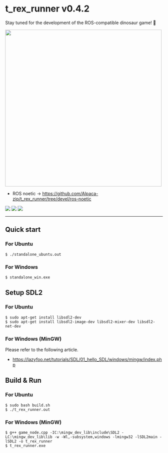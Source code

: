 # t_rex_runner v0.4.2

Stay tuned for the development of the ROS-compatible dinosaur game! :ghost:  

<img src="https://user-images.githubusercontent.com/84959376/222948883-bc049a28-dd4c-4685-b61b-c1c6f5b9c1af.gif" width="500px">

- ROS noetic -> https://github.com/Alpaca-zip/t_rex_runner/tree/devel/ros-noetic

[![](https://img.shields.io/badge/Ubuntu20.04%20build-passing-green?style=flat-square&logo=Ubuntu)](https://github.com/Alpaca-zip/t_rex_runner) [![](https://img.shields.io/badge/Windows11%20build-passing-green?style=flat-square&logo=Windows)](https://github.com/Alpaca-zip/t_rex_runner) [![](https://img.shields.io/badge/ROS%20noetic%20build-passing-green?style=flat-square&logo=ros)](https://github.com/Alpaca-zip/t_rex_runner/tree/devel/ros-noetic)
___
## Quick start
### For Ubuntu
```
$ ./standalone_ubuntu.out
```
### For Windows
```
$ standalone_win.exe
```

## Setup SDL2
### For Ubuntu
```
$ sudo apt-get install libsdl2-dev
$ sudo apt-get install libsdl2-image-dev libsdl2-mixer-dev libsdl2-net-dev
```
### For Windows (MinGW)
Please refer to the following article.  
- https://lazyfoo.net/tutorials/SDL/01_hello_SDL/windows/mingw/index.php

## Build & Run
### For Ubuntu
```
$ sudo bash build.sh
$ ./t_rex_runner.out
```
### For Windows (MinGW)
```
$ g++ game_node.cpp -IC:\mingw_dev_lib\include\SDL2 -LC:\mingw_dev_lib\lib -w -Wl,-subsystem,windows -lmingw32 -lSDL2main -lSDL2 -o t_rex_runner
$ t_rex_runner.exe
```
